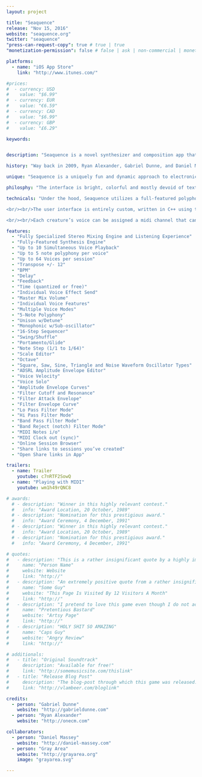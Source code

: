 ```yaml
---
layout: project

title: "Seaquence"
release: "Nov 15, 2016"
website: "seaquence.org"
twitter: "seaquence"
"press-can-request-copy": true # true | true
"monetization-permission": false # false | ask | non-commercial | monetize

platforms:
  - name: "iOS App Store"
    link: "http://www.itunes.com/"

#prices:
#  - currency: USD
#    value: "$6.99"
#  - currency: EUR
#    value: "€6.59"
#  - currency: CAD
#    value: "$6.99"
#  - currency: GBP
#    value: "£6.29"

keywords:


description: "Seaquence is a novel synthesizer and composition app that can create and explore dynamic musical soundscapes. Living compositions are created by combining groups of organic swimming creatures that each have their own voice. Intricate, layered soundscapes emerge as the voices of each creature combine into a dynamic, spatialized composition. As the player moves around, only the closest creatures can be heard, resulting in a sonic experience that evolves and changes as you listen. Musical creations made with Seaquence are a result of collaboration between the creator and the system."

history: "Way back in 2009, Ryan Alexander, Gabriel Dunne, and Daniel Massey participated in SF arts organization Gray Area’s first residency program. While in residence they created the original Seaquence web app. It evolved from ideas around social music, audio/visual connections and sensibilities, alternative musical composition methods, and musical experimentation. Since it went online users of the original version of Seaquence <http://seaquence.org> have made it a vibrant community, sharing well over 200,000 compositions."

unique: "Seaquence is a uniquely fun and dynamic approach to electronic music composition. Creators are encouraged to add and layer multiple voices, resulting in an exploratory sonic experience, rather than an A to B listening experience."

philosphy: "The interface is bright, colorful and mostly devoid of text, encouraging exploration and playful interaction between audio and visual. A custom physics engine was developed which allows the creatures swimming motions to feel organic and playful. Each creature has a unique swimming movement that is derived from the notes in their individual sequencer tempo and pattern, represented by pulsing nodes in their antennae, and their tail is a graphical representation of their waveform.<br/><br/>The musical composition design approach is one that encourages exploration and education. By tying visual interface components to their synthesis counterparts, a composer who is unfamiliar with synthesizer or musical concepts are encouraged to experiment and create sounds freely. Creatures appear to swim under a microscope, both representing an exploration of the unseen and unknown, and a discovery of new sounds and tones. The online Session Browser encourages users to browse what other people have made, and share their own creations. If a user starts a composition from an existing session, the family tree is maintained so you can always trace back up the tree to the parent session."

technicals: "Under the hood, Seaquence utilizes a full-featured polyphonic synthesis engine, built entirely with Pure Data and integrated into the app using libpd. Each voice features a step-sequencer grid with 5-note polyphony, waveform type, amplitude envelope, filter and filter attack envelope, and more. The mixing engine can support up to 10 simultaneous voices, allocated dynamically based on their position relative to the listening “center” as the user pans around the app. There are master composition controls for tempo, base note, and a delay effect.

<br/><br/>The user interface is entirely custom, written in C++ using the Cinder framework.

<br/><br/>Each creature’s voice can be assigned a midi channel that can be used to trigger other apps, external synths and other midi enabled gear, further expanding creative sonic possibilities."

features:
  - "Fully Specialized Stereo Mixing Engine and Listening Experience"
  - "Fully-Featured Synthesis Engine"
  - "Up to 10 Simultaneous Voice Playback"
  - "Up to 5 note polyphony per voice"
  - "Up to 64 Voices per session"
  - "Transpose +/- 12"
  - "BPM"
  - "Delay"
  - "Feedback"
  - "Time (quantized or free)"
  - "Individual Voice Effect Send"
  - "Master Mix Volume"
  - "Individual Voice Features"
  - "Multiple Voice Modes"
  - "5-Note Polyphony"
  - "Unison w/Detune"
  - "Monophonic w/Sub-oscillator"
  - "16-Step Sequencer"
  - "Swing/Shuffle"
  - "Portamento/Glide"
  - "Note Step (1/1 to 1/64)"
  - "Scale Editor"
  - "Octave"
  - "Square, Saw, Sine, Triangle and Noise Waveform Oscillator Types"
  - "ADSRL Amplitude Envelope Editor"
  - "Voice Velocity"
  - "Voice Solo"
  - "Amplitude Envelope Curves"
  - "Filter Cutoff and Resonance"
  - "Filter Attack Envelope"
  - "Filter Envelope Curve"
  - "Lo Pass Filter Mode"
  - "Hi Pass Filter Mode"
  - "Band Pass Filter Mode"
  - "Band Reject (notch) Filter Mode"
  - "MIDI Notes i/o"
  - "MIDI Clock out (sync)"
  - "Online Session Browser"
  - "Share links to sessions you’ve created"
  - "Open Share links in App"

trailers:
  - name: Trailer
    youtube: c7nRTF2SowQ
  - name: "Playing with MIDI"
    youtube: wm1h49rQNC8

# awards:
  # - description: "Winner in this highly relevant contest."
  #   info: "Award Location, 20 October, 1989"
  # - description: "Nomination for this prestigious award."
  #   info: "Award Ceremony, 4 December, 1991"
  # - description: "Winner in this highly relevant contest."
  #   info: "Award Location, 20 October, 1989"
  # - description: "Nomination for this prestigious award."
  #   info: "Award Ceremony, 4 December, 1991"

# quotes:
#   - description: "This is a rather insignificant quote by a highly important person."
#     name: "Person Name"
#     website: Website
#     link: "http://"
#   - description: "An extremely positive quote from a rather insignificant person. Also great."
#     name: "Some Guy"
#     website: "This Page Is Visited By 12 Visitors A Month"
#     link: "http://"
#   - description: "I pretend to love this game even though I do not actually understand it."
#     name: "Pretentious Bastard"
#     website: "Artsy Page"
#     link: "http://"
#   - description: "HOLY SHIT SO AMAZING"
#     name: "Caps Guy"
#     website: "Angry Review"
#     link: "http://"

# additionals:
#   - title: "Original Soundtrack"
#     description: "Available for free!"
#     link: "http://somemusicsite.com/thislink"
#   - title: "Release Blog Post"
#     description: "The blog-post through which this game was released."
#     link: "http://vlambeer.com/bloglink"

credits:
  - person: "Gabriel Dunne"
    website: "http://gabrieldunne.com"
  - person: "Ryan Alexander"
    website: "http://onecm.com"

collaborators:
  - person: "Daniel Massey"
    website: "http://daniel-massey.com"
  - person: "Gray Area"
    website: "http://grayarea.org"
    image: "grayarea.svg"

---
```

